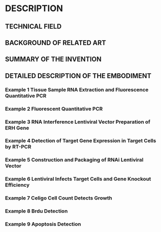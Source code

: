 # DESCRIPTION

## TECHNICAL FIELD

## BACKGROUND OF RELATED ART

## SUMMARY OF THE INVENTION

## DETAILED DESCRIPTION OF THE EMBODIMENT

### Example 1 Tissue Sample RNA Extraction and Fluorescence Quantitative PCR

### Example 2 Fluorescent Quantitative PCR

### Example 3 RNA Interference Lentiviral Vector Preparation of ERH Gene

### Example 4 Detection of Target Gene Expression in Target Cells by RT-PCR

### Example 5 Construction and Packaging of RNAi Lentiviral Vector

### Example 6 Lentiviral Infects Target Cells and Gene Knockout Efficiency

### Example 7 Celigo Cell Count Detects Growth

### Example 8 Brdu Detection

### Example 9 Apoptosis Detection

